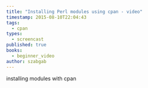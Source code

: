 ```yaml
---
title: "Installing Perl modules using cpan - video"
timestamp: 2015-08-10T22:04:43
tags:
  - cpan
types:
  - screencast
published: true
books:
  - beginner_video
author: szabgab
---
```



installing modules with cpan


<slidecast file="beginner-perl/installing-modules-with-cpan" youtube="OfCJFZ2zwe8" />
